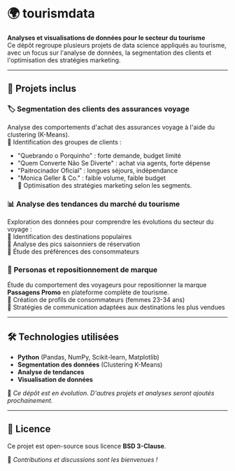 # 🌍 tourismdata

**Analyses et visualisations de données pour le secteur du tourisme**  
Ce dépôt regroupe plusieurs projets de data science appliqués au tourisme, avec un focus sur l'analyse de données, la segmentation des clients et l'optimisation des stratégies marketing.

---

## 📌 Projets inclus  

### 🏷️ **Segmentation des clients des assurances voyage**  
Analyse des comportements d'achat des assurances voyage à l'aide du clustering (K-Means).  
🔹 Identification des groupes de clients :  
  - "Quebrando o Porquinho" : forte demande, budget limité  
  - "Quem Converte Não Se Diverte" : achat via agents, forte dépense  
  - "Paitrocinador Oficial" : longues séjours, indépendance  
  - "Monica Geller & Co." : faible volume, faible budget  
🔹 Optimisation des stratégies marketing selon les segments.  

### 📊 **Analyse des tendances du marché du tourisme**  
Exploration des données pour comprendre les évolutions du secteur du voyage :  
🔹 Identification des destinations populaires  
🔹 Analyse des pics saisonniers de réservation  
🔹 Étude des préférences des consommateurs  

### 🎯 **Personas et repositionnement de marque**  
Étude du comportement des voyageurs pour repositionner la marque **Passagens Promo** en plateforme complète de tourisme.  
🔹 Création de profils de consommateurs (femmes 23-34 ans)  
🔹 Stratégies de communication adaptées aux destinations les plus vendues  

---

## 🛠️ Technologies utilisées  
- **Python** (Pandas, NumPy, Scikit-learn, Matplotlib)  
- **Segmentation des données** (Clustering K-Means)  
- **Analyse de tendances**  
- **Visualisation de données**  

📢 *Ce dépôt est en évolution. D'autres projets et analyses seront ajoutés prochainement.*  

---

## 📄 Licence  
Ce projet est open-source sous licence **BSD 3-Clause**.  

🚀 *Contributions et discussions sont les bienvenues !*  
